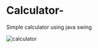 # Calculator-
Simple calculator using java swing


![calculator](https://user-images.githubusercontent.com/95014782/156918664-b6b17751-e7e6-463f-a3d9-8076f9a2adcb.png)
